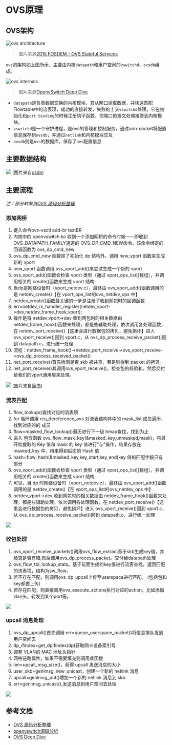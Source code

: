 # OVS原理

## OVS架构

![ovs architecture](images/ovs-architecture.jpg)
> 图片来源[2015 FOSDEM - OVS Stateful Services](https://www.slideshare.net/ThomasGraf5/2015-fosdem-ovs-stateful-services)


`ovs`的架构如上图所示，主要由内核`datapath`和用户空间的`vswitchd`、`ovsdb`组成。


![ovs internals](images/ovs-internals.jpg)
> 图片来源[OpenvSwitch Deep Dive](https://www.slideshare.net/rajdeep/openvswitch-deep-dive)

- `datapath`是负责数据交换的内核模块，其从网口读取数据，并快速匹配Flowtable中的流表项，成功的直接转发，失败的上交`vswitchd`处理。它在初始化和`port binding`的时候注册钩子函数，把端口的报文处理接管到内核模块。
- `vswitchd`是一个守护进程，是ovs的管理和控制服务，通过unix socket将配置信息保存到`ovsdb`，并通过`netlink`和内核模块交互
- `ovsdb`则是`ovs`的数据库，保存了`ovs`配置信息


## 主要数据结构

![](images/data.png)
(图片来自[csdn](http://blog.csdn.net/yuzhihui_no1/article/details/39188373))

## 主要流程

_注：部分转载自[OVS 源码分析整理](http://www.jianshu.com/p/bf112793d658)_

### 添加网桥

1. 键入命令ovs-vsctl add-br testBR
2. 内核中的 openvswitch.ko 收到一个添加网桥的命令时候——即收到 OVS_DATAPATH_FAMILY通道的 OVS_DP_CMD_NEW命令。该命令绑定的回调函数为 ovs_dp_cmd_new
3. ovs_dp_cmd_new 函数除了初始化 dp 结构外，调用 new_vport 函数来生成新的 vport
4. new_vport 函数调用 ovs_vport_add()来尝试生成一个新的 vport
5. ovs_vport_add()函数会检查 vport 类型（通过 vport_ops_list[]数组），并调用相关的 create()函数来生成 vport 结构
6. 当dp是网络设备时（vport_netdev.c），最终由 ovs_vport_add()函数调用的是 netdev_create()【在 vport_ops_list的ovs_netdev_ops 中】
7. netdev_create()函数最关键的一步是注册了收到网包时的回调函数
8. err=netdev_rx_handler_register(netdev_vport->dev,netdev_frame_hook,vport);
9. 操作是将 netdev_vport->dev 收到网包时的相关数据由 netdev_frame_hook()函数来处理，都是些辅助处理，依次调用各处理函数，在 netdev_port_receive()【这里会进行数据包的拷贝，避免损坏】进入 ovs_vport_receive()回到 vport.c，从 ovs_dp_process_receive_packet()回到 datapath.c，进行统一处理
10. 流程：netdev_frame_hook()->netdev_port_receive->ovs_vport_receive->ovs_dp_process_received_packet()
11. net_port_receive()首先检测是否 skb 被共享，若是则得到 packet 的拷贝。
12. net_port_receive()其调用ovs_vport_receive()，检查包的校验和，然后交付给我们的vport通用层来处理。

![](images/add-bridge.jpg)
(图片来自[简书](http://www.jianshu.com/p/bf112793d658))

### 流表匹配

1. flow_lookup()查找对应的流表项
2. for 循环调用 rcu_dereference_ovs 对流表结构体中的 mask_list 成员遍历，找到对应的的 成员
3. flow=masked_flow_lookup()遍历进行下一级 hmap查找，找到为止
4. 进入 包含函数 ovs_flow_mask_key(&masked_key,unmasked,mask)，将最开始提取的 Key 值和 mask 的 key 值进行“与”操作，结果存放在 masked_key 中，用来得到后面的 Hash 值
5. hash=flow_hash(&masked_key,key_start,key_end)key 值的匹配字段只有部分
6. ovs_vport_add()函数会检查 vport 类型（通过 vport_ops_list[]数组），并调用相关的 create()函数来生成 vport 结构
7. 可见，当 dp 时网络设备时（vport_netdev.c），最终由 ovs_vport_add()函数调用的是 netdev_create()【在 vport_ops_list的ovs_netdev_ops 中】
8. netdev_vport->dev 收到网包时的相关数据由 netdev_frame_hook()函数来处理，都是些辅助处理，依次调用各处理函数，在 netdev_port_receive()【这里会进行数据包的拷贝，避免损坏】进入 ovs_vport_receive()回到 vport.c，从 ovs_dp_process_receive_packet()回到 datapath.c，进行统一处理

![](images/flow-lookup.jpg)

### 收包处理

1. ovs_vport_receive_packets()调用ovs_flow_extract基于skb生成key值，并检查是否有错,然后调用ovs_dp_process_packet。交付给datapath处理
2. ovs_flow_tbl_lookup_stats。基于前面生成的key值进行流表查找，返回匹配的流表项，结构为sw_flow。
3. 若不存在匹配，则调用ovs_dp_upcall上传至userspace进行匹配。 (包括包和key都要上传)
4. 若存在匹配，则直接调用ovs_execute_actions执行对应的action，比如添加vlan头，转发到某个port等。

![](images/receive-packet.jpg)

### upcall 消息处理

1. ovs_dp_upcall()首先调用 err=queue_userspace_packet()将信息排队发到用户空间去
2. dp_ifindex=get_dpifindex(dp)获取网卡设备索引号
3. 调整 VLAN的 MAC 地址头指针
4. 网络链路属性，如果不需要填充则调用此函数
5. len=upcall_msg_size()，获得 upcall 发送消息的大小
6. user_skb=genlmsg_new_unicast，创建一个新的 netlink 消息
7. upcall=genlmsg_put()增加一个新的 netlink 消息到 skb
8. err=genlmsg_unicast(),发送消息到用户空间去处理

![](images/upcall.jpg)

## 参考文档

- [OVS 源码分析整理](http://www.jianshu.com/p/bf112793d658)
- [openvswitch源码分析](http://blog.csdn.net/column/details/openvswitch.html)
- [OVS Deep Dive](http://docs.openvswitch.org/en/latest/topics/)
